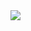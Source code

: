 <img src="https://github.com/naplika/kliens/assets/82440273/0d6a53a0-8a31-4686-bf54-9662fb8d1dc9">


